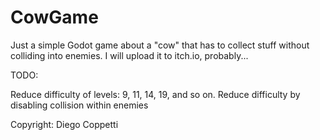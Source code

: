 # CowGame

Just a simple Godot game about a "cow" that has to collect stuff without colliding into enemies.
I will upload it to itch.io, probably...

TODO:

Reduce difficulty of levels: 9, 11, 14, 19, and so on.
Reduce difficulty by disabling collision within enemies

Copyright: Diego Coppetti
